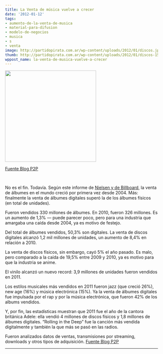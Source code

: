 ```yaml
---
title: La Venta de música vuelve a crecer
date: '2012-01-12'
tags:
- aumento-de-la-venta-de-musica
- material-para-difusion
- modelo-de-negocios
- musica
- s
- venta
image: http://partidopirata.com.ar/wp-content/uploads/2012/01/discos.jpg
thumb: http://partidopirata.com.ar/wp-content/uploads/2012/01/discos-150x150.jpg
wppost_name: la-venta-de-musica-vuelve-a-crecer
---
```


<a href="http://partidopirata.com.ar/wp-content/uploads/2012/01/discos.jpg"><img class="aligncenter size-full wp-image-2802" title="discos" src="http://partidopirata.com.ar/wp-content/uploads/2012/01/discos.jpg" alt="" width="300" height="300" /></a>

<a href="http://blogs.estadao.com.br/p2p/2012/01/10/venda-de-musicas-volta-a-crescer/" target="_blank">Fuente Blog P2P</a>

&nbsp;

No es el fin. Todavía. Según este informe de <a href="http://www.marketwatch.com/story/the-nielsen-company-billboards-2011-music-industry-report-2012-01-05" target="_blank">Nielsen y de Billboard</a>, la venta de álbumes en el mundo creció por primera vez desde 2004. Más: finalmente la venta de álbumes digitales superó la de los álbumes físicos (en total de unidades).

Fueron vendidos 330 millones de álbumes. En 2010, fueron 326 millones. Es un aumento de 1,3% — puede parecer poco, pero para una industria que amargaba una caída desde 2004, ya es motivo de festejo.

Del total de álbumes vendidos, 50,3% son digitales. La venta de discos digitales alcanzó 1,2 mil millones de unidades, un aumento de 8,4% en relación a 2010.

La venta de discos físicos, sin embargo, cayó 5% el año pasado. Es malo, pero comparado a la caída de 19,5% entre 2009 y 2010, ya es motivo para que la industria se anime.

El vinilo alcanzó un nuevo record: 3,9 millones de unidades fueron vendidos en 2011.

Los estilos musicales más vendidos en 2011 fueron jazz (que creció 26%), new age (16%) y música electrónica (15%). Ya la venta de álbumes digitales fue impulsada por el rap y por la música electrónica, que fueron 42% de los albums vendidos.

Y, por fin, las estadísticas muestran que 2011 fue el año de la cantora británica Adele: ella vendió 4 millones de discos físicos y 1,8 millones de álbumes digitales. “Rolling in the Deep” fue la canción más vendida digitalmente y también la que más se pasó en las radios.

Fueron analizados datos de ventas, transmisiones por streaming, downloads y otros tipos de adquisición.
<a href="http://blogs.estadao.com.br/p2p/2012/01/10/venda-de-musicas-volta-a-crescer/" target="_blank">Fuente Blog P2P</a>

<hr />
